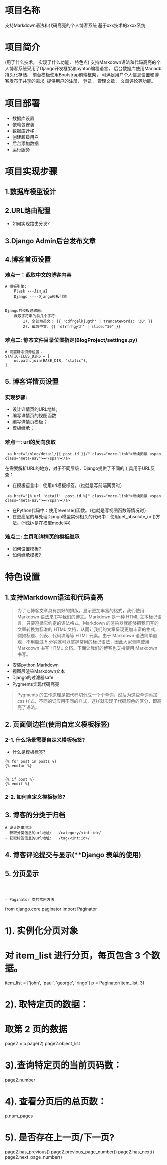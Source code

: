 # 项目名称
支持Markdown语法和代码高亮的个人博客系统
基于xxx技术的xxxx系统

# 项目简介
(用了什么技术， 实现了什么功能， 特色点)
支持Markdown语法和代码高亮的个人博客系统采用了Django开发框架和pyhton编程语言， 
后台数据库使用Mariadb持久化存储， 前台模板使用Bootstrap前端框架， 可满足用户个人信息设置和博客发布于共享的需求, 
提供用户的注册， 登录， 管理文章， 文章评论等功能。


# 项目部署


- 数据库设置
- 依赖包安装
- 数据库迁移
- 创建超级用户
- 后台添加数据
- 运行服务





# 项目实现步骤


## 1.数据库模型设计



## 2.URL路由配置
- 如何实现路由分发?




## 3.Django Admin后台发布文章

## 4.博客首页设置
### 难点一：截取中文的博客内容

```
# 模板引擎: 
    Flask ---Jinja2
    Django ----Django模板引擎


Django的模板过滤器: 
    截取字符串的前几个字符: 
        1). 全部为英文； {{ 'cdfrgelkjugth' | truncatewords: '30' }}
        2). 截取中文: {{ 'dfrfrhgyth' | slice:"30" }}
```
### 难点二: 静态文件目录位置指定(BlogProject/settings.py)
```
# 设置静态资源位置；
STATICFILES_DIRS = [
    os.path.join(BASE_DIR, "static"),
]
```


## 5. 博客详情页设置
### 实现步骤:
- 设计详情页的URL地址;
- 编写详情页的视图函数
- 编写详情页模板；
- 模板继承；
### 难点一: url的反向获取
```
 <a href="/blog/detail/{{ post.id }}/" class="more-link">继续阅读 <span class="meta-nav">→</span></a>
```
在需要解析URL的地方，对于不同层级，Django提供了不同的工具用于URL反查：
- 在模板语言中：使用url模板标签。(也就是写前端网页时）
```
 <a href="{% url 'detail'  post.id %}" class="more-link">继续阅读 <span class="meta-nav">→</span></a>
```
- 在Python代码中：使用reverse()函数。（也就是写视图函数等情况时）
- 在更高层的与处理Django模型实例相关的代码中：使用get_absolute_url()方法。(也就>是在模型model中)

### 难点二: 主页和详情页的模板继承
- 如何设置模板?
- 如何继承模板?










# 特色设置


## 1.支持Markdown语法和代码高亮


> 为了让博客文章具有良好的排版，显示更加丰富的格式，我们使用 Markdown 语法来书写我们的博文。Markdown 是一种 HTML 文本标记语言，只要遵循它约定的语法格式，Markdown 的渲染器就能够把我们写的文章转换为标准的 HTML 文档，从而让我们的文章呈现更加丰富的格式，例如标题、列表、代码块等等 HTML 元素。由于 Markdown 语法简单直观，不用超过 5 分钟就可以掌握常用的标记语法，因此大家青睐使用 Markdown 书写 HTML 文档。下面让我们的博客也支持使用 Markdown 书写。

- 安装python Markdown
- 视图层渲染Markdown文本
- Django的过滤器safe
- Pygments实现代码高亮
> Pygments 的工作原理是把代码切分成一个个单词，然后为这些单词添加 css 样式，不同的词应用不同的样式，这样就实现了代码颜色的区分，即高亮了语法。



## 2. 页面侧边栏(使用自定义模板标签)


### 2-1. 什么场景需要自定义模板标签?
- 什么是模板标签?

```
{% for post in posts %}
{% endfor %}


{% if post %}
{% endif %}
```


### 2-2. 如何自定义模板标签?








## 3. 博客的分类于归档

```
# 设计路由地址
- 获取分类信息的url地址:   /category/<int:id>/
- 获取标签信息的url地址:   /tag/<int:id>/
```




## 4. 博客评论提交与显示(**Django 表单的使用)






## 5. 分页显示



```



- Paginator 类的常用方法
```
from django.core.paginator import Paginator

# 1). 实例化分页对象
# 对 item_list 进行分页，每页包含 3 个数据。
item_list = ['john', 'paul', 'george', 'ringo']
p = Paginator(item_list, 3)


# 2). 取特定页的数据：
# 取第 2 页的数据
page2 = p.page(2)
page2.object_list



# 3).查询特定页的当前页码数：
page2.number


# 4). 查看分页后的总页数：
p.num_pages



# 5). 是否存在上一页/下一页?
page2.has_previous()
page2.previous_page_number()
page2.has_next()
page2.next_page_number()
```





```






